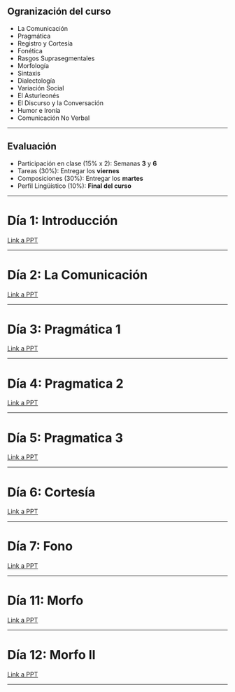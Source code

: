 
## Ogranización del curso

- La Comunicación
- Pragmática
- Registro y Cortesía
- Fonética
- Rasgos Suprasegmentales
- Morfología
- Sintaxis
- Dialectología
- Variación Social
- El Asturleonés
- El Discurso y la Conversación
- Humor e Ironía
- Comunicación No Verbal

___________________________________________________________________________________________    

## Evaluación

- Participación en clase (15% x 2): Semanas **3** y **6**
- Tareas (30%): Entregar los **viernes**
- Composiciones (30%): Entregar los **martes**
- Perfil Lingüístico (10%): **Final del curso**
___________________________________________________________________________________________    

# Día 1: Introducción
[Link a PPT](https://indiana-my.sharepoint.com/:p:/g/personal/sarroniz_iu_edu/EXErvGJqnBhNpUqDFfpiouUBXQ98fCaRdHleo7o-Am8U2g?e=IMPMg6)

___________________________________________________________________________________________

# Día 2: La Comunicación
[Link a PPT](https://indiana-my.sharepoint.com/:p:/g/personal/sarroniz_iu_edu/EXErvGJqnBhNpUqDFfpiouUBRIqjfKMCaibKLcCmdLNPAw?e=e6XqPV)
___________________________________________________________________________________________    

# Día 3: Pragmática 1
[Link a PPT](https://indiana-my.sharepoint.com/:p:/g/personal/sarroniz_iu_edu/Ecn42cNRTS9OqZF4P-Sjo88BnT66BE8jUdRdHN3d7Cra9g?e=2AgjD8)
___________________________________________________________________________________________    

# Día 4: Pragmatica 2
[Link a PPT](https://indiana-my.sharepoint.com/:p:/g/personal/sarroniz_iu_edu/Ebt1Cgn8rl1NvadMGYNowioBdy8N92GDkOv4VCFLpoBWfg?e=bI5me0)
___________________________________________________________________________________________    

# Día 5: Pragmatica 3
[Link a PPT](https://indiana-my.sharepoint.com/:p:/g/personal/sarroniz_iu_edu/EXA_ypb--SJAoOpEWAMesygBawIq5dEefdQtqXurrfrPbQ?e=s2GmC1)
___________________________________________________________________________________________    

# Día 6: Cortesía
[Link a PPT](https://indiana-my.sharepoint.com/:p:/g/personal/sarroniz_iu_edu/EY4INDWAeu5DqaP-bsBnCasBsRuuYEFM_zs8Uo6sOh4meA)
___________________________________________________________________________________________    

# Día 7: Fono
[Link a PPT](https://indiana-my.sharepoint.com/:p:/g/personal/sarroniz_iu_edu/EU-hC1O6KMlOl-zbJlfNNnwBgWGvGMTZpeH4224WboXOKg?e=QjMtnE)
___________________________________________________________________________________________    

# Día 11: Morfo
[Link a PPT](https://indiana-my.sharepoint.com/:p:/g/personal/sarroniz_iu_edu/EezhlTqQIyRGmCQVkbBZFKUBqQ6G8Vqr89KwxIiGZk3NlQ?e=wf90l3)
___________________________________________________________________________________________    

# Día 12: Morfo II
[Link a PPT](https://indiana-my.sharepoint.com/:p:/g/personal/sarroniz_iu_edu/EZcCt3Di1V1Lt9vIlIyAc6YBuOO_cN-270y1VskKCNUFTw?e=hzPPhk)
___________________________________________________________________________________________    
